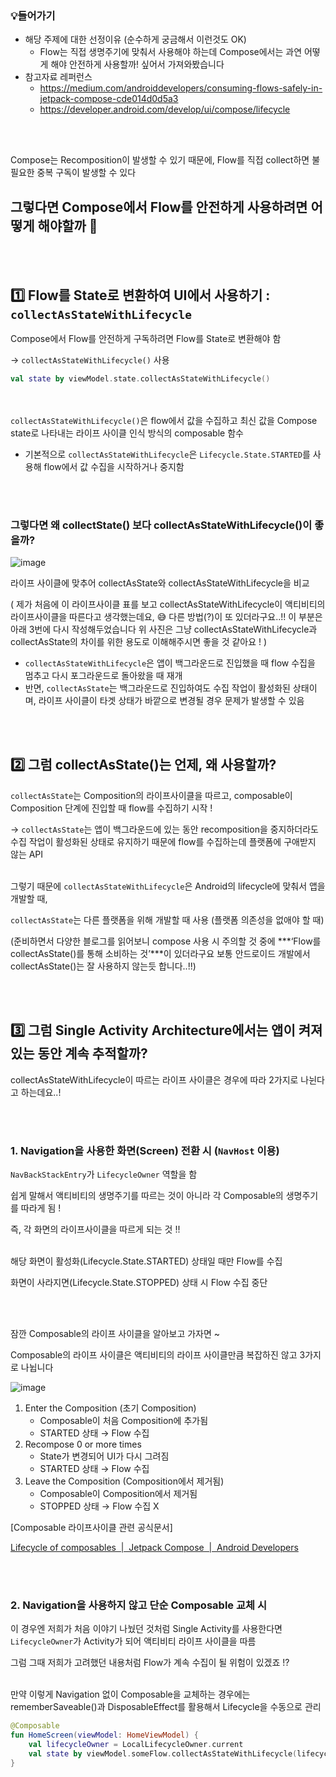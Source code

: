 ### 💡들어가기

- 해당 주제에 대한 선정이유 (순수하게 궁금해서 이런것도 OK)
    - Flow는 직접 생명주기에 맞춰서 사용해야 하는데 Compose에서는 과연 어떻게 해야 안전하게 사용할까! 싶어서 가져와봤습니다
- 참고자료 레퍼런스
    - https://medium.com/androiddevelopers/consuming-flows-safely-in-jetpack-compose-cde014d0d5a3
    - https://developer.android.com/develop/ui/compose/lifecycle
  
<br></br>

Compose는 Recomposition이 발생할 수 있기 때문에, Flow를 직접 collect하면 불필요한 중복 구독이 발생할 수 있다

## 그렇다면 Compose에서 Flow를 안전하게 사용하려면 어떻게 해야할까 🤔

<br></br>

## 1️⃣ Flow를 State로 변환하여 UI에서 사용하기 : `collectAsStateWithLifecycle`

Compose에서 Flow를 안전하게 구독하려면 Flow를 State로 변환해야 함

→ `collectAsStateWithLifecycle()` 사용

```kotlin
val state by viewModel.state.collectAsStateWithLifecycle()
```
<br></br>
`collectAsStateWithLifecycle()`은 flow에서 값을 수집하고 최신 값을 Compose state로 나타내는 라이프 사이클 인식 방식의 composable 함수

- 기본적으로 `collectAsStateWithLifecycle`은 `Lifecycle.State.STARTED`를 사용해 flow에서 값 수집을 시작하거나 중지함

<br></br>

### 그렇다면 왜 collectState() 보다 collectAsStateWithLifecycle()이 좋을까?

![image](https://github.com/user-attachments/assets/4f6c0ee9-5690-48fc-ba14-b98280e024be)

라이프 사이클에 맞추어 collectAsState와 collectAsStateWithLifecycle을 비교

( 제가 처음에 이 라이프사이클 표를 보고 collectAsStateWithLifecycle이 액티비티의 라이프사이클을 따른다고 생각했는데요, 😅
다른 방법(?)이 또 있더라구요..!! 이 부분은 아래 3번에 다시 작성해두었습니다
위 사진은 그냥 collectAsStateWithLifecycle과 collectAsState의 차이를 위한 용도로 이해해주시면 좋을 것 같아요 ! )

- `collectAsStateWithLifecycle`은 앱이 백그라운드로 진입했을 때 flow 수집을 멈추고 다시 포그라운드로 돌아왔을 때 재개
- 반면, `collectAsState`는 백그라운드로 진입하여도 수집 작업이 활성화된 상태이며, 라이프 사이클이 타겟 상태가 바깥으로 변경될 경우 문제가 발생할 수 있음

<br></br>

## 2️⃣ 그럼 collectAsState()는 언제, 왜 사용할까?

`collectAsState`는 Composition의 라이프사이클을 따르고, composable이 Composition 단계에 진입할 때 flow를 수집하기 시작 !

→ `collectAsState`는 앱이 백그라운드에 있는 동안 recomposition을 중지하더라도 수집 작업이 활성화된 상태로 유지하기 때문에 flow를 수집하는데 플랫폼에 구애받지 않는 API
<br></br>

그렇기 때문에 `collectAsStateWithLifecycle`은 Android의 lifecycle에 맞춰서 앱을 개발할 때,

`collectAsState`는 다른 플랫폼을 위해 개발할 때 사용 (플랫폼 의존성을 없애야 할 때)

(준비하면서 다양한 블로그를 읽어보니 compose 사용 시 주의할 것 중에 ***‘Flow를 collectAsState()를 통해 소비하는 것’***이 있더라구요
보통 안드로이드 개발에서 collectAsState()는 잘 사용하지 않는듯 합니다..!!)

<br></br>

## 3️⃣ 그럼 Single Activity Architecture에서는 앱이 켜져있는 동안 계속 추적할까?

collectAsStateWithLifecycle이 따르는 라이프 사이클은 경우에 따라 2가지로 나뉜다고 하는데요..!

<br></br>

### 1. Navigation을 사용한 화면(Screen) 전환 시 (`NavHost` 이용)

`NavBackStackEntry`가 `LifecycleOwner` 역할을 함

쉽게 말해서 액티비티의 생명주기를 따르는 것이 아니라 각 Composable의 생명주기를 따라게 됨 !

즉, 각 화면의 라이프사이클을 따르게 되는 것 !!
<br></br>

해당 화면이 활성화(Lifecycle.State.STARTED) 상태일 때만 Flow를 수집

화면이 사라지면(Lifecycle.State.STOPPED) 상태 시 Flow 수집 중단

<br></br>

잠깐 Composable의 라이프 사이클을 알아보고 가자면 ~

Composable의 라이프 사이클은 액티비티의 라이프 사이클만큼 복잡하진 않고 3가지로 나뉩니다

![image](https://github.com/user-attachments/assets/b6268f23-917e-4450-80f1-4994212faf7b)

1. Enter the Composition (초기 Composition)
    - Composable이 처음 Composition에 추가됨
    - STARTED 상태 → Flow 수집
2. Recompose 0 or more times
    - State가 변경되어 UI가 다시 그려짐
    - STARTED 상태 → Flow 수집
3. Leave the Composition (Composition에서 제거됨)
    - Composable이 Composition에서 제거됨
    - STOPPED 상태 → Flow 수집 X

[Composable 라이프사이클 관련 공식문서]

[Lifecycle of composables  |  Jetpack Compose  |  Android Developers](https://developer.android.com/develop/ui/compose/lifecycle)

<br></br>

### 2. Navigation을 사용하지 않고 단순 Composable 교체 시

이 경우엔 저희가 처음 이야기 나눴던 것처럼 Single Activity를 사용한다면 `LifecycleOwner`가 Activity가 되어 액티비티 라이프 사이클을 따름

그럼 그때 저희가 고려했던 내용처럼 Flow가 계속 수집이 될 위험이 있겠죠 !?
<br></br>

만약 이렇게 Navigation 없이 Composable을 교체하는 경우에는 rememberSaveable()과 DisposableEffect를 활용해서 Lifecycle을 수동으로 관리

```kotlin
@Composable
fun HomeScreen(viewModel: HomeViewModel) {
    val lifecycleOwner = LocalLifecycleOwner.current
    val state by viewModel.someFlow.collectAsStateWithLifecycle(lifecycleOwner = lifecycleOwner)
}
```

